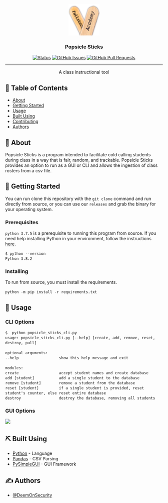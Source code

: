 <p align="center">
  <a href="" rel="noopener">
 <img width=100px height=100px src="./assets/PSLogo.png" alt="Project logo"></a>
</p>

<h3 align="center">Popsicle Sticks</h3>

<div align="center">

[![Status](https://img.shields.io/badge/status-active-success.svg)]()
[![GitHub Issues](https://img.shields.io/github/issues/kylelobo/The-Documentation-Compendium.svg)](https://github.com/FullStackAcademy/popsicle-sticks/issues)
[![GitHub Pull Requests](https://img.shields.io/github/issues-pr/kylelobo/The-Documentation-Compendium.svg)](https://github.com/FullStackAcademy/popsicle-sticks/pulls)

</div>

---

<p align="center"> A class instructional tool
    <br>
</p>

## 📝 Table of Contents

- [About](#about)
- [Getting Started](#getting_started)
- [Usage](#usage)
- [Built Using](#built_using)
- [Contributing](../CONTRIBUTING.md)
- [Authors](#authors)

## 🧐 About <a name = "about"></a>

Popsicle Sticks is a program intended to facilitate cold calling students during class in a way that is fair, random, and trackable. Popsicle Sticks provides an option to run as a GUI or CLI and allows the ingestion of class rosters from a csv file.

## 🏁 Getting Started <a name = "getting_started"></a>

You can run clone this repository with the `git clone` command and run directly from source, or you can use our `releases` and grab the binary for your operating system.

### Prerequisites

`python 3.7.5` is a prerequisite to running this program from source. If you need help installing Python in your environment, follow the instructions [here](https://docs.Python.org/3/using/windows.html).

```
$ python --version
Python 3.8.2
```

### Installing

To run from source, you must install the requirements.

```
python -m pip install -r requirements.txt
```


## 🎈 Usage <a name="usage"></a>

### CLI Options
```console
$  python popsicle_sticks_cli.py
usage: popsicle_sticks_cli.py [--help] [create, add, remove, reset, destroy, pull]

optional arguments:
--help                  show this help message and exit

modules:
create                  accept student names and create database
add [student]           add a single student to the database
remove [student]        remove a student from the database
reset [student]         if a single student is provided, reset student's counter, else reset entire database
destroy                 destroy the database, removing all students
```

### GUI Options

![](./assets/PopsicleSticksDemo.gif)

## ⛏️ Built Using <a name = "built_using"></a>

- [Python](https://www.Python.org/) - Language
- [Pandas](https://pandas.pydata.org) - CSV Parsing
- [PySimpleGUI](https://github.com/PySimpleGUI/PySimpleGUI) - GUI Framework

## ✍️ Authors <a name = "authors"></a>

- [@DeemOnSecurity](https://github.com/DeemOnSecurity)
